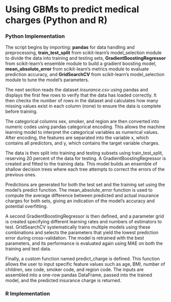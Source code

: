 # Using GBMs to predict medical charges (Python and R)

### Python Implementation

The script begins by importing: 
**pandas** for data handling and preprocessing, 
**train_test_split** from scikit-learn’s model_selection module to divide the data into training and testing sets, 
**GradientBoostingRegressor** from scikit-learn’s ensemble module to build a gradient boosting model, 
**mean_absolute_error** from scikit-learn’s metrics module to evaluate prediction accuracy, and 
**GridSearchCV** from scikit-learn’s model_selection module to tune the model’s parameters.

The next section reads the dataset *insurance.csv* using pandas and displays the first few rows to verify that the data has loaded correctly. It then checks the number of rows in the dataset and calculates how many missing values exist in each column (none) to ensure the data is complete before training.

The categorical columns sex, smoker, and region are then converted into numeric codes using pandas categorical encoding. This allows the machine learning model to interpret the categorical variables as numerical values. After encoding, the features are separated into the variable x, which contains all predictors, and y, which contains the target variable charges.

The data is then split into training and testing subsets using train_test_split, reserving 20 percent of the data for testing. A GradientBoostingRegressor is created and fitted to the training data. This model builds an ensemble of shallow decision trees where each tree attempts to correct the errors of the previous ones.

Predictions are generated for both the test set and the training set using the model’s predict function. The mean_absolute_error function is used to compute the average difference between predicted and actual insurance charges for both sets, giving an indication of the model’s accuracy and potential overfitting.

A second GradientBoostingRegressor is then defined, and a parameter grid is created specifying different learning rates and numbers of estimators to test. GridSearchCV systematically trains multiple models using these combinations and selects the parameters that yield the lowest prediction error during cross-validation. The model is retrained with the best parameters, and its performance is evaluated again using MAE on both the training and test data.

Finally, a custom function named predict_charge is defined. This function allows the user to input specific feature values such as age, BMI, number of children, sex code, smoker code, and region code. The inputs are assembled into a one-row pandas DataFrame, passed into the trained model, and the predicted insurance charge is returned.

### R Implementation
